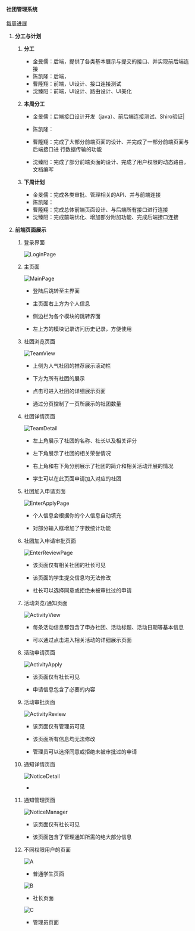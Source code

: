 #### 社团管理系统

[每周进展](https://github.com/schedule-front/EveryWeekRePort)



1. **分工与计划**

   1. **分工**

      * 金旻儒：后端，提供了各类基本展示与提交的接口、并实现前后端连接
      * 陈凯隆：后端，
      * 曹隆翔：前端，UI设计、接口连接测试
      * 沈臻阳：前端，UI设计、路由设计、UI美化

   2. **本周分工**

      * 金旻儒：后端接口设计开发（java）、前后端连接测试、Shiro验证|

      * 陈凯隆：
      * 曹隆翔：完成了大部分前端页面的设计、并完成了一部分前端页面与后端接口进                                                                      行数据传输的功能 
      * 沈臻阳：完成了部分前端页面的设计、完成了用户权限的动态路由，文档编写

   3. **下周计划**

      * 金旻儒：完成各类审批、管理相关的API、并与前端连接
      * 陈凯隆：
      * 曹隆翔：完成总体前端页面设计、与后端所有接口进行连接
      * 沈臻阳：完成前端优化、增加部分附加功能、完成后端接口连接

   

2. **前端页面展示**

   1. 登录界面

      ![LoginPage](https://raw.githubusercontent.com/schedule-front/EveryWeekRePort/master/week4/img/loginView.png)

      

   2. 主页面

      ![MainPage](https://raw.githubusercontent.com/schedule-front/EveryWeekRePort/master/week4/img/MainPage.png)

      * 登陆后跳转至主界面

      * 主页面右上方为个人信息

      * 侧边栏为各个模块的跳转界面

      * 左上方的模块记录访问历史记录，方便使用

        

   3. 社团浏览页面

      ![TeamView](https://github.com/schedule-front/EveryWeekRePort/blob/master/week4/img/AllClub.png?raw=true)

      * 上侧为人气社团的推荐展示滚动栏

      * 下方为所有社团的展示

      * 点击可进入社团的详细展示页面

      * 通过分页控制了一页所展示的社团数量

        

   4. 社团详情页面

      ![TeamDetail](https://raw.githubusercontent.com/schedule-front/EveryWeekRePort/master/week4/img/ClubDetails.png)

      * 左上角展示了社团的名称、社长以及相关评分

      * 左下角展示了社团的相关荣誉情况

      * 右上角和右下角分别展示了社团的简介和相关活动开展的情况

      * 学生可以在此页面申请加入对应的社团

        

   5. 社团加入申请页面

      ![EnterApplyPage](https://github.com/schedule-front/EveryWeekRePort/blob/master/week4/img/TeamSubmit.png?raw=true)

      * 个人信息会根据你的个人信息自动填充

      * 对部分输入框增加了字数统计功能

        

   6. 社团加入申请审批页面

      ![EnterReviewPage](https://raw.githubusercontent.com/schedule-front/EveryWeekRePort/master/week4/img/ApplyA.png)

      * 该页面仅有相关社团的社长可见

      * 该页面的学生提交信息均无法修改

      * 社长可以选择同意或拒绝未被审批过的申请

        

   7. 活动浏览/通知页面

      ![ActivityView](https://raw.githubusercontent.com/schedule-front/EveryWeekRePort/master/week4/img/allAnnouncements.png)

      * 每条活动信息都包含了申办社团、活动标题、活动日期等基本信息

      * 可以通过点击进入相关活动的详细展示页面

        

   9. 活动申请页面

      ![ActivityApply](https://raw.githubusercontent.com/schedule-front/EveryWeekRePort/master/week4/img/ActivityCrt.png)

      * 该页面仅有社长可见

      * 申请信息包含了必要的内容

        

   10. 活动审批页面

       ![ActivityReview](https://raw.githubusercontent.com/schedule-front/EveryWeekRePort/master/week4/img/ApplyB.png)

       * 该页面仅有管理员可见

       * 该页面所有信息均无法修改

       * 管理员可以选择同意或拒绝未被审批过的申请

         

   11. 通知详情页面

       ![NoticeDetail](https://raw.githubusercontent.com/schedule-front/EveryWeekRePort/master/week4/img/noticeDetail.png)

       * 

   12. 通知管理页面

       ![NoticeManager](https://raw.githubusercontent.com/schedule-front/EveryWeekRePort/master/week4/img/noticeManager.png)

       * 该页面仅有社长可见

       * 该页面包含了管理通知所需的绝大部分信息

         

   13. 不同权限用户的页面

       ![A](https://raw.githubusercontent.com/schedule-front/EveryWeekRePort/master/week4/img/RoleA.png)

       * 普通学生页面

       ![B](https://raw.githubusercontent.com/schedule-front/EveryWeekRePort/master/week4/img/RoleB.png)

       * 社长页面

       ![C](https://raw.githubusercontent.com/schedule-front/EveryWeekRePort/master/week4/img/RoleC.png)

       * 管理员页面